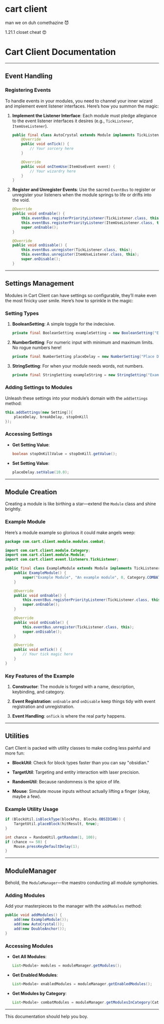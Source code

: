 
# cart client
man we on duh comethazine 😈

1.21.1 closet cheat 😍 




# Cart Client Documentation

---

## Event Handling

### Registering Events
To handle events in your modules, you need to channel your inner wizard and implement event listener interfaces. Here’s how you summon the magic:

1. **Implement the Listener Interface**:
   Each module must pledge allegiance to the event listener interfaces it desires (e.g., `TickListener`, `ItemUseListener`).

    ```java
    public final class AutoCrystal extends Module implements TickListener, ItemUseListener {
        @Override
        public void onTick() {
            // Your sorcery here
        }

        @Override
        public void onItemUse(ItemUseEvent event) {
            // Your wizardry here
        }
    }
    ```

2. **Register and Unregister Events**:
   Use the sacred `EventBus` to register or unregister your listeners when the module springs to life or drifts into the void.

    ```java
    @Override
    public void onEnable() {
        this.eventBus.registerPriorityListener(TickListener.class, this);
        this.eventBus.registerPriorityListener(ItemUseListener.class, this);
        super.onEnable();
    }

    @Override
    public void onDisable() {
        this.eventBus.unregister(TickListener.class, this);
        this.eventBus.unregister(ItemUseListener.class, this);
        super.onDisable();
    }
    ```

---

## Settings Management

Modules in Cart Client can have settings so configurable, they’ll make even the most finicky user smile. Here’s how to sprinkle in the magic:

### Setting Types

1. **BooleanSetting**:
   A simple toggle for the indecisive.
    ```java
    private final BooleanSetting exampleSetting = new BooleanSetting("Example Setting", false);
    ```

2. **NumberSetting**:
   For numeric input with minimum and maximum limits. No rogue numbers here!
    ```java
    private final NumberSetting placeDelay = new NumberSetting("Place Delay", 0.0, 20.0, 0.0, 1.0);
    ```

3. **StringSetting**:
   For when your module needs words, not numbers.
    ```java
    private final StringSetting exampleString = new StringSetting("Example String", "Default Value");
    ```

### Adding Settings to Modules

Unleash these settings into your module’s domain with the `addSettings` method:

```java
this.addSettings(new Setting[]{
    placeDelay, breakDelay, stopOnKill
});
```

### Accessing Settings

- **Get Setting Value**:
    ```java
    boolean stopOnKillValue = stopOnKill.getValue();
    ```

- **Set Setting Value**:
    ```java
    placeDelay.setValue(10.0);
    ```

---

## Module Creation

Creating a module is like birthing a star—extend the `Module` class and shine brightly.

### Example Module

Here’s a module example so glorious it could make angels weep:

```java
package com.cart.client.module.modules.combat;

import com.cart.client.module.Category;
import com.cart.client.module.Module;
import com.cart.client.event.listeners.TickListener;

public final class ExampleModule extends Module implements TickListener {
    public ExampleModule() {
        super("Example Module", "An example module", 0, Category.COMBAT);
    }

    @Override
    public void onEnable() {
        this.eventBus.registerPriorityListener(TickListener.class, this);
        super.onEnable();
    }

    @Override
    public void onDisable() {
        this.eventBus.unregister(TickListener.class, this);
        super.onDisable();
    }

    @Override
    public void onTick() {
        // Your tick magic here
    }
}
```

### Key Features of the Example

1. **Constructor**:
   The module is forged with a name, description, keybinding, and category.

2. **Event Registration**:
   `onEnable` and `onDisable` keep things tidy with event registration and unregistration.

3. **Event Handling**:
   `onTick` is where the real party happens.

---

## Utilities

Cart Client is packed with utility classes to make coding less painful and more fun:

- **BlockUtil**:
  Check for block types faster than you can say "obsidian."

- **TargetUtil**:
  Targeting and entity interaction with laser precision.

- **RandomUtil**:
  Because randomness is the spice of life.

- **Mouse**:
  Simulate mouse inputs without actually lifting a finger (okay, maybe a few).

### Example Utility Usage

```java
if (BlockUtil.isBlockType(blockPos, Blocks.OBSIDIAN)) {
    TargetUtil.placeBlock(hitResult, true);
}

int chance = RandomUtil.getRandom(1, 100);
if (chance <= 50) {
    Mouse.pressKeyDefaultDelay(1);
}
```

---

## ModuleManager

Behold, the `ModuleManager`—the maestro conducting all module symphonies.

### Adding Modules

Add your masterpieces to the manager with the `addModules` method:

```java
public void addModules() {
    add(new ExampleModule());
    add(new AutoCrystal());
    add(new DoubleAnchor());
}
```

### Accessing Modules

- **Get All Modules**:
    ```java
    List<Module> modules = moduleManager.getModules();
    ```

- **Get Enabled Modules**:
    ```java
    List<Module> enabledModules = moduleManager.getEnabledModules();
    ```

- **Get Modules by Category**:
    ```java
    List<Module> combatModules = moduleManager.getModulesInCategory(Category.COMBAT);
    ```

---

This documentation should help you boy.

